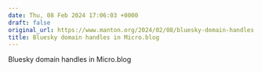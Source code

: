 ```yaml
---
date: Thu, 08 Feb 2024 17:06:03 +0000
draft: false
original_url: https://www.manton.org/2024/02/08/bluesky-domain-handles.html
title: Bluesky domain handles in Micro.blog
---
```


Bluesky domain handles in Micro.blog